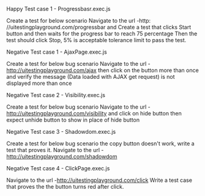 Happy Test case 1 - Progressbasr.exec.js

Create a test for below scenario
Navigate to the url -http: //uitestingplayground.com/progressbar and
Create a test that clicks Start button
and then waits for the progress bar to reach 75 percentage
Then the test should click Stop, 5% is acceptable tolerance limit to pass the test.

Negative Test case 1 - AjaxPage.exec.js

Create a test for below bug scenario
Navigate to the url - http://uitestingplayground.com/ajax
then click on the button more than once
and verify the message (Data loaded with AJAX get request) is not displayed more than once

Negative Test case 2 - Visibility.exec.js

Create a test for below bug scenario
Navigate to the url - http://uitestingplayground.com/visibility
and click on hide button
then expect unhide button to show in place of hide button

Negative Test case 3 - Shadowdom.exec.js

Create a test for below bug scenario
the copy button doesn't work, write a test that proves it.
Navigate to the url -http://uitestingplayground.com/shadowdom

Negative Test case 4 - ClickPage.exec.js

Navigate to the url -http://uitestingplayground.com/click
Write a test case that proves the the button turns red after click.
